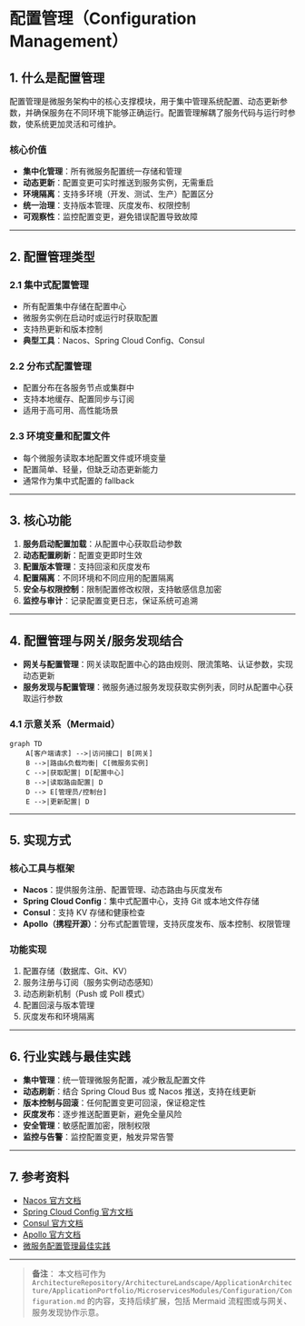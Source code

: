 # 配置管理（Configuration Management）

## 1. 什么是配置管理
配置管理是微服务架构中的核心支撑模块，用于集中管理系统配置、动态更新参数，并确保服务在不同环境下能够正确运行。配置管理解耦了服务代码与运行时参数，使系统更加灵活和可维护。

### 核心价值
- **集中化管理**：所有微服务配置统一存储和管理  
- **动态更新**：配置变更可实时推送到服务实例，无需重启  
- **环境隔离**：支持多环境（开发、测试、生产）配置区分  
- **统一治理**：支持版本管理、灰度发布、权限控制  
- **可观察性**：监控配置变更，避免错误配置导致故障  

---

## 2. 配置管理类型

### 2.1 集中式配置管理
- 所有配置集中存储在配置中心  
- 微服务实例在启动时或运行时获取配置  
- 支持热更新和版本控制  
- **典型工具**：Nacos、Spring Cloud Config、Consul

### 2.2 分布式配置管理
- 配置分布在各服务节点或集群中  
- 支持本地缓存、配置同步与订阅  
- 适用于高可用、高性能场景  

### 2.3 环境变量和配置文件
- 每个微服务读取本地配置文件或环境变量  
- 配置简单、轻量，但缺乏动态更新能力  
- 通常作为集中式配置的 fallback  

---

## 3. 核心功能

1. **服务启动配置加载**：从配置中心获取启动参数  
2. **动态配置刷新**：配置变更即时生效  
3. **配置版本管理**：支持回滚和灰度发布  
4. **配置隔离**：不同环境和不同应用的配置隔离  
5. **安全与权限控制**：限制配置修改权限，支持敏感信息加密  
6. **监控与审计**：记录配置变更日志，保证系统可追溯  

---

## 4. 配置管理与网关/服务发现结合

- **网关与配置管理**：网关读取配置中心的路由规则、限流策略、认证参数，实现动态更新  
- **服务发现与配置管理**：微服务通过服务发现获取实例列表，同时从配置中心获取运行参数  

### 4.1 示意关系（Mermaid）

```mermaid
graph TD
    A[客户端请求] -->|访问接口| B[网关]
    B -->|路由&负载均衡| C[微服务实例]
    C -->|获取配置| D[配置中心]
    B -->|读取路由配置| D
    D --> E[管理员/控制台]
    E -->|更新配置| D
````

---

## 5. 实现方式

### 核心工具与框架

* **Nacos**：提供服务注册、配置管理、动态路由与灰度发布
* **Spring Cloud Config**：集中式配置中心，支持 Git 或本地文件存储
* **Consul**：支持 KV 存储和健康检查
* **Apollo（携程开源）**：分布式配置管理，支持灰度发布、版本控制、权限管理

### 功能实现

1. 配置存储（数据库、Git、KV）
2. 服务注册与订阅（服务实例动态感知）
3. 动态刷新机制（Push 或 Poll 模式）
4. 配置回滚与版本管理
5. 灰度发布和环境隔离

---

## 6. 行业实践与最佳实践

* **集中管理**：统一管理微服务配置，减少散乱配置文件
* **动态刷新**：结合 Spring Cloud Bus 或 Nacos 推送，支持在线更新
* **版本控制与回滚**：任何配置变更可回滚，保证稳定性
* **灰度发布**：逐步推送配置更新，避免全量风险
* **安全管理**：敏感配置加密，限制权限
* **监控与告警**：监控配置变更，触发异常告警

---

## 7. 参考资料

* [Nacos 官方文档](https://nacos.io/zh-cn/docs/what-is-nacos.html)
* [Spring Cloud Config 官方文档](https://spring.io/projects/spring-cloud-config)
* [Consul 官方文档](https://www.consul.io/docs)
* [Apollo 官方文档](https://github.com/ctripcorp/apollo)
* [微服务配置管理最佳实践](https://martinfowler.com/articles/microservice-trade-offs.html)

---

> **备注**：
> 本文档可作为 `ArchitectureRepository/ArchitectureLandscape/ApplicationArchitecture/ApplicationPortfolio/MicroservicesModules/Configuration/Configuration.md` 的内容，支持后续扩展，包括 Mermaid 流程图或与网关、服务发现协作示意。
